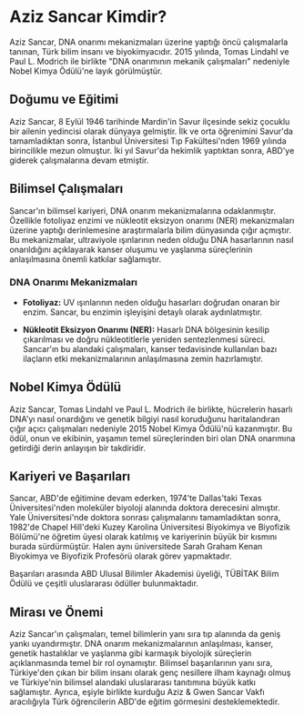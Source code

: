 # Aziz Sancar Kimdir?

Aziz Sancar, DNA onarımı mekanizmaları üzerine yaptığı öncü çalışmalarla tanınan, Türk bilim insanı ve biyokimyacıdır. 2015 yılında, Tomas Lindahl ve Paul L. Modrich ile birlikte "DNA onarımının mekanik çalışmaları" nedeniyle Nobel Kimya Ödülü'ne layık görülmüştür.

## Doğumu ve Eğitimi

Aziz Sancar, 8 Eylül 1946 tarihinde Mardin'in Savur ilçesinde sekiz çocuklu bir ailenin yedincisi olarak dünyaya gelmiştir. İlk ve orta öğrenimini Savur'da tamamladıktan sonra, İstanbul Üniversitesi Tıp Fakültesi'nden 1969 yılında birincilikle mezun olmuştur. İki yıl Savur'da hekimlik yaptıktan sonra, ABD'ye giderek çalışmalarına devam etmiştir.

## Bilimsel Çalışmaları

Sancar'ın bilimsel kariyeri, DNA onarım mekanizmalarına odaklanmıştır. Özellikle fotoliyaz enzimi ve nükleotit eksizyon onarımı (NER) mekanizmaları üzerine yaptığı derinlemesine araştırmalarla bilim dünyasında çığır açmıştır. Bu mekanizmalar, ultraviyole ışınlarının neden olduğu DNA hasarlarının nasıl onarıldığını açıklayarak kanser oluşumu ve yaşlanma süreçlerinin anlaşılmasına önemli katkılar sağlamıştır.

### DNA Onarımı Mekanizmaları

*   **Fotoliyaz:** UV ışınlarının neden olduğu hasarları doğrudan onaran bir enzim. Sancar, bu enzimin işleyişini detaylı olarak aydınlatmıştır.

*   **Nükleotit Eksizyon Onarımı (NER):** Hasarlı DNA bölgesinin kesilip çıkarılması ve doğru nükleotitlerle yeniden sentezlenmesi süreci. Sancar'ın bu alandaki çalışmaları, kanser tedavisinde kullanılan bazı ilaçların etki mekanizmalarının anlaşılmasına zemin hazırlamıştır.

## Nobel Kimya Ödülü

Aziz Sancar, Tomas Lindahl ve Paul L. Modrich ile birlikte, hücrelerin hasarlı DNA'yı nasıl onardığını ve genetik bilgiyi nasıl koruduğunu haritalandıran çığır açıcı çalışmaları nedeniyle 2015 Nobel Kimya Ödülü'nü kazanmıştır. Bu ödül, onun ve ekibinin, yaşamın temel süreçlerinden biri olan DNA onarımına getirdiği derin anlayışın bir takdiridir.

## Kariyeri ve Başarıları

Sancar, ABD'de eğitimine devam ederken, 1974'te Dallas'taki Texas Üniversitesi'nden moleküler biyoloji alanında doktora derecesini almıştır. Yale Üniversitesi'nde doktora sonrası çalışmalarını tamamladıktan sonra, 1982'de Chapel Hill'deki Kuzey Karolina Üniversitesi Biyokimya ve Biyofizik Bölümü'ne öğretim üyesi olarak katılmış ve kariyerinin büyük bir kısmını burada sürdürmüştür. Halen aynı üniversitede Sarah Graham Kenan Biyokimya ve Biyofizik Profesörü olarak görev yapmaktadır.

Başarıları arasında ABD Ulusal Bilimler Akademisi üyeliği, TÜBİTAK Bilim Ödülü ve çeşitli uluslararası ödüller bulunmaktadır.

## Mirası ve Önemi

Aziz Sancar'ın çalışmaları, temel bilimlerin yanı sıra tıp alanında da geniş yankı uyandırmıştır. DNA onarım mekanizmalarının anlaşılması, kanser, genetik hastalıklar ve yaşlanma gibi karmaşık biyolojik süreçlerin açıklanmasında temel bir rol oynamıştır. Bilimsel başarılarının yanı sıra, Türkiye'den çıkan bir bilim insanı olarak genç nesillere ilham kaynağı olmuş ve Türkiye'nin bilimsel alandaki uluslararası tanıtımına büyük katkı sağlamıştır. Ayrıca, eşiyle birlikte kurduğu Aziz & Gwen Sancar Vakfı aracılığıyla Türk öğrencilerin ABD'de eğitim görmesini desteklemektedir.